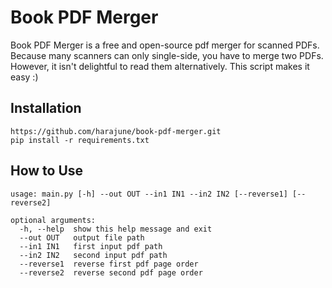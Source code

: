 # Book PDF Merger
Book PDF Merger is a free and open-source pdf merger for scanned PDFs.
Because many scanners can only single-side, you have to merge two PDFs. However, it isn't delightful to read them alternatively. This script makes it easy :)

## Installation
```
https://github.com/harajune/book-pdf-merger.git
pip install -r requirements.txt
```

## How to Use
```
usage: main.py [-h] --out OUT --in1 IN1 --in2 IN2 [--reverse1] [--reverse2]

optional arguments:
  -h, --help  show this help message and exit
  --out OUT   output file path
  --in1 IN1   first input pdf path
  --in2 IN2   second input pdf path
  --reverse1  reverse first pdf page order
  --reverse2  reverse second pdf page order
```